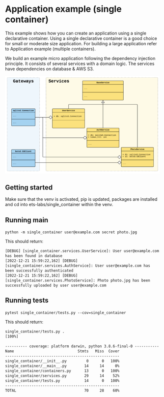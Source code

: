 # Application example (single container)

This example shows how you can create an application using a single declarative container. Using a single declarative container is a good choice for small or moderate size application. For building a large application refer to Application example (multiple containers).

We build an example micro application following the dependency injection principle. It consists of several services with a domain logic. The services have dependencies on database & AWS S3.

![UML Class Diagram](docs/uml.png)

## Getting started

Make sure that the venv is activated, pip is updated, packages are installed and cd into ets-labs/single_container within the venv.

## Running main
`python -m single_container user@example.com secret photo.jpg`

This should return:

```
[DEBUG] [single_container.services.UserService]: User user@example.com has been found in database
[2022-12-21 15:59:22,162] [DEBUG] [single_container.services.AuthService]: User user@example.com has been successfully authenticated
[2022-12-21 15:59:22,162] [DEBUG] [single_container.services.PhotoService]: Photo photo.jpg has been successfully uploaded by user user@example.com
```


## Running tests
`pytest single_container/tests.py --cov=single_container`

This should return:
```
single_container/tests.py .                                                                 [100%]

---------- coverage: platform darwin, python 3.8.6-final-0 -----------
Name                             Stmts   Miss  Cover
----------------------------------------------------
single_container/__init__.py         0      0   100%
single_container/__main__.py        14     14     0%
single_container/containers.py      13      0   100%
single_container/services.py        29     14    52%
single_container/tests.py           14      0   100%
----------------------------------------------------
TOTAL                               70     28    60%

```
